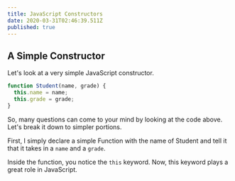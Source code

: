 ```yaml
---
title: JavaScript Constructors
date: 2020-03-31T02:46:39.511Z
published: true
---
```

## A Simple Constructor
Let's look at a very simple JavaScript constructor.
```js
function Student(name, grade) {
  this.name = name;
  this.grade = grade;
}
```
So, many questions can come to your mind by looking at the code above. Let's  break it down to simpler portions.

First, I simply declare a simple Function with the name of Student and tell it that it takes in a `name` and a `grade`. 

Inside the function, you notice the `this` keyword. Now, this keyword plays a great role in JavaScript. 
